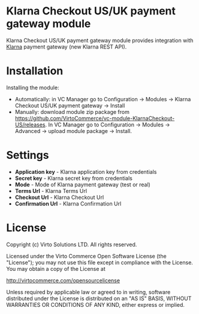 # Klarna Checkout US/UK payment gateway module
Klarna Checkout US/UK payment gateway module provides integration with <a href="https://www.klarna.com" target="_blank">Klarna</a> payment gateway (new Klarna REST API).

# Installation
Installing the module:
* Automatically: in VC Manager go to Configuration -> Modules -> Klarna Checkout US/UK payment gateway -> Install
* Manually: download module zip package from https://github.com/VirtoCommerce/vc-module-KlarnaCheckout-US/releases. In VC Manager go to Configuration -> Modules -> Advanced -> upload module package -> Install.

# Settings
* **Application key** - Klarna application key from credentials
* **Secret key** - Klarna secret key from credentials
* **Mode** - Mode of Klarna payment gateway (test or real)
* **Terms Url** - Klarna Terms Url
* **Checkout Url** - Klarna Checkout Url
* **Confirmation Url** - Klarna Confirmation Url

# License
Copyright (c) Virto Solutions LTD.  All rights reserved.

Licensed under the Virto Commerce Open Software License (the "License"); you
may not use this file except in compliance with the License. You may
obtain a copy of the License at

http://virtocommerce.com/opensourcelicense

Unless required by applicable law or agreed to in writing, software
distributed under the License is distributed on an "AS IS" BASIS,
WITHOUT WARRANTIES OR CONDITIONS OF ANY KIND, either express or
implied.
